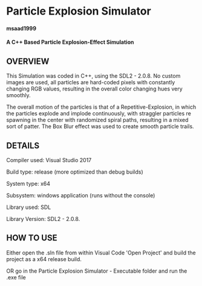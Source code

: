 # Particle Explosion Simulator
#### msaad1999

#### A C++ Based Particle Explosion-Effect Simulation

## OVERVIEW

This Simulation was coded in C++, using the SDL2 - 2.0.8. No custom images are used, all particles are hard-coded pixels with constantly changing RGB values, resulting in the overall color changing hues very smoothly. 

The overall motion of the particles is that of a Repetitive-Explosion, in which the particles explode and implode continuously, with straggler particles re spawning in the center with randomized spiral paths, resulting in a mixed sort of patter. The Box Blur effect was used to create smooth particle trails.

## DETAILS

Compiler used:    Visual Studio 2017

Build type:       release               (more optimized than debug builds)

System type:      x64

Subsystem:        windows application   (runs without the console)

Library used:     SDL

Library Version:  SDL2 - 2.0.8.

## HOW TO USE
Either open the .sln file from within Visual Code 'Open Project' and build the project as a x64 release build.

OR go in the Particle Explosion Simulator - Executable folder and run the .exe file


